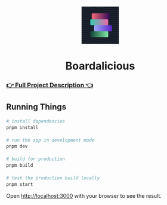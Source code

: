 <p align="center">
  <a href="https://boardalicious.vercel.app/">
    <img alt="Boardalicious Logo" src="./public/boardalicious-300w.png" width="100" />
  </a>
</p>
<h1 align="center">
  Boardalicious
</h1>

### [👉 Full Project Description 👈](https://jessekuntz.github.io/?project=boardalicious)

## Running Things

``` bash
# install dependencies
pnpm install

# run the app in development mode
pnpm dev

# build for production
pnpm build

# test the production build locally
pnpm start
```

Open [http://localhost:3000](http://localhost:3000) with your browser to see the result.
